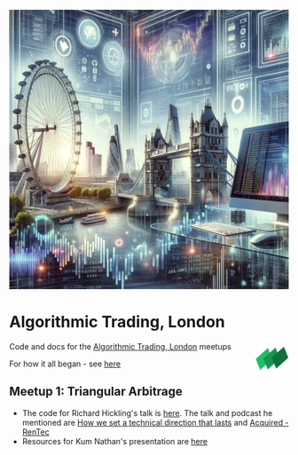 
![](/assets/images/algorithmic-trading-london.png)




# Algorithmic Trading, London
<a href="https://profitview.net" target="_blank"><img align="right" width="60" height="60" src="/assets/images/profit-view-logo-small.png"/></a> 

Code and docs for the [Algorithmic Trading, London](https://www.meetup.com/algorithmic-trading-london/) meetups

For how it all began - see [here](/Beginnings.md)

## Meetup 1: Triangular Arbitrage

* The code for Richard Hickling's talk is [here](/meetup-1-triangular-arb/talk-1-profitview/).  The talk and podcast he mentioned are [How we set a technical direction that lasts](https://youtu.be/K24SA57rsr4) and [Acquired - RenTec](https://youtu.be/2KjW4BqNFy0?si=j_l8uIyWrYTCoZwT)
* Resources for Kum Nathan's presentation are [here](/meetup-1-triangular-arb/talk-2-tri-arb/)